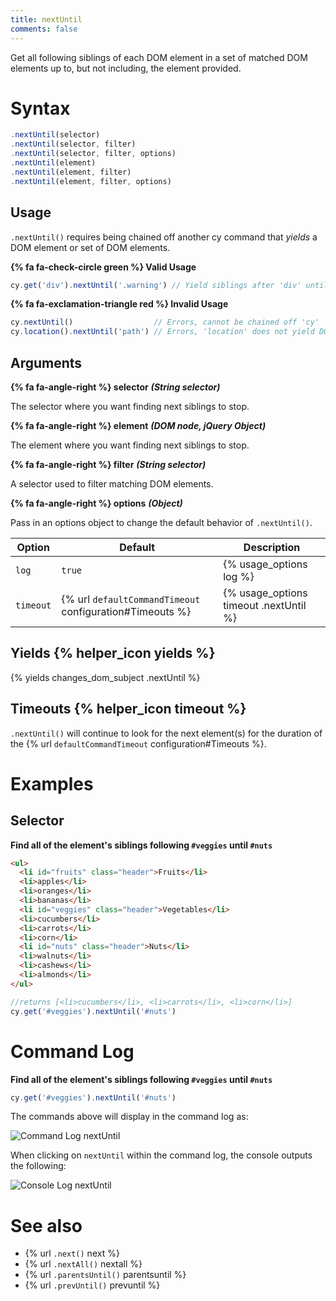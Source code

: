 ```yaml
---
title: nextUntil
comments: false
---
```


Get all following siblings of each DOM element in a set of matched DOM elements up to, but not including, the element provided.


# Syntax

```javascript
.nextUntil(selector)
.nextUntil(selector, filter)
.nextUntil(selector, filter, options)
.nextUntil(element)
.nextUntil(element, filter)
.nextUntil(element, filter, options)
```

## Usage

`.nextUntil()` requires being chained off another cy command that *yields* a DOM element or set of DOM elements.

**{% fa fa-check-circle green %} Valid Usage**

```javascript
cy.get('div').nextUntil('.warning') // Yield siblings after 'div' until '.warning'
```

**{% fa fa-exclamation-triangle red %} Invalid Usage**

```javascript
cy.nextUntil()                  // Errors, cannot be chained off 'cy'
cy.location().nextUntil('path') // Errors, 'location' does not yield DOM element
```

## Arguments

**{% fa fa-angle-right %} selector**  ***(String selector)***

The selector where you want finding next siblings to stop.

**{% fa fa-angle-right %} element**  ***(DOM node, jQuery Object)***

The element where you want finding next siblings to stop.

**{% fa fa-angle-right %} filter**  ***(String selector)***

A selector used to filter matching DOM elements.

**{% fa fa-angle-right %} options**  ***(Object)***

Pass in an options object to change the default behavior of `.nextUntil()`.

Option | Default | Description
--- | --- | ---
`log` | `true` | {% usage_options log %}
`timeout` | {% url `defaultCommandTimeout` configuration#Timeouts %} | {% usage_options timeout .nextUntil %}

## Yields {% helper_icon yields %}

{% yields changes_dom_subject .nextUntil %}

## Timeouts {% helper_icon timeout %}

`.nextUntil()` will continue to look for the next element(s) for the duration of the {% url `defaultCommandTimeout` configuration#Timeouts %}.

# Examples

## Selector

**Find all of the element's siblings following `#veggies` until `#nuts`**

```html
<ul>
  <li id="fruits" class="header">Fruits</li>
  <li>apples</li>
  <li>oranges</li>
  <li>bananas</li>
  <li id="veggies" class="header">Vegetables</li>
  <li>cucumbers</li>
  <li>carrots</li>
  <li>corn</li>
  <li id="nuts" class="header">Nuts</li>
  <li>walnuts</li>
  <li>cashews</li>
  <li>almonds</li>
</ul>
```

```javascript
//returns [<li>cucumbers</li>, <li>carrots</li>, <li>corn</li>]
cy.get('#veggies').nextUntil('#nuts')
```

# Command Log

**Find all of the element's siblings following `#veggies` until `#nuts`**

```javascript
cy.get('#veggies').nextUntil('#nuts')
```

The commands above will display in the command log as:

![Command Log nextUntil](/img/api/nextuntil/find-next-elements-until-selector.png)

When clicking on `nextUntil` within the command log, the console outputs the following:

![Console Log nextUntil](/img/api/nextuntil/console-log-of-next-elements-until.png)

# See also

- {% url `.next()` next %}
- {% url `.nextAll()` nextall %}
- {% url `.parentsUntil()` parentsuntil %}
- {% url `.prevUntil()` prevuntil %}
